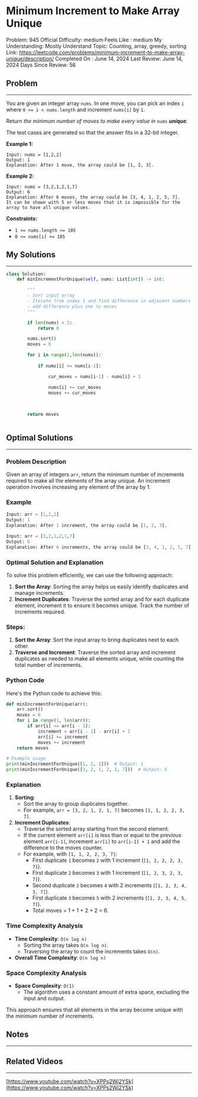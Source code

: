 # Minimum Increment to Make Array Unique

Problem: 945
Official Difficulty: medium
Feels Like : medium
My Understanding: Mostly Understand
Topic: Counting, array, greedy, sorting
Link: https://leetcode.com/problems/minimum-increment-to-make-array-unique/description/
Completed On : June 14, 2024
Last Review: June 14, 2024
Days Since Review: 56

## Problem

---

You are given an integer array `nums`. In one move, you can pick an index `i` where `0 <= i < nums.length` and increment `nums[i]` by `1`.

Return *the minimum number of moves to make every value in* `nums` ***unique***.

The test cases are generated so that the answer fits in a 32-bit integer.

**Example 1:**

```
Input: nums = [1,2,2]
Output: 1
Explanation: After 1 move, the array could be [1, 2, 3].
```

**Example 2:**

```
Input: nums = [3,2,1,2,1,7]
Output: 6
Explanation: After 6 moves, the array could be [3, 4, 1, 2, 5, 7].
It can be shown with 5 or less moves that it is impossible for the array to have all unique values.
```

**Constraints:**

- `1 <= nums.length <= 105`
- `0 <= nums[i] <= 105`

## My Solutions

---

```python
class Solution:
    def minIncrementForUnique(self, nums: List[int]) -> int:

        """
        - Sort input array
        - Iterate from index 1 and find difference in adjacent numbers  
        - add difference plus one to moves 
        """ 

        if len(nums) < 2:
            return 0

        nums.sort()
        moves = 0

        for i in range(1,len(nums)):
            
            if nums[i] <= nums[i-1]:

                cur_moves = nums[i-1] - nums[i] + 1

                nums[i] += cur_moves
                moves += cur_moves
                
                

        return moves
```

```python

```

## Optimal Solutions

---

### Problem Description

Given an array of integers `arr`, return the minimum number of increments required to make all the elements of the array unique. An increment operation involves increasing any element of the array by 1.

### Example

```python
Input: arr = [1,2,2]
Output: 1
Explanation: After 1 increment, the array could be [1, 2, 3].

Input: arr = [3,2,1,2,1,7]
Output: 6
Explanation: After 6 increments, the array could be [3, 4, 1, 2, 5, 7] or any other unique combination.

```

### Optimal Solution and Explanation

To solve this problem efficiently, we can use the following approach:

1. **Sort the Array**: Sorting the array helps us easily identify duplicates and manage increments.
2. **Increment Duplicates**: Traverse the sorted array and for each duplicate element, increment it to ensure it becomes unique. Track the number of increments required.

### Steps:

1. **Sort the Array**: Sort the input array to bring duplicates next to each other.
2. **Traverse and Increment**: Traverse the sorted array and increment duplicates as needed to make all elements unique, while counting the total number of increments.

### Python Code

Here's the Python code to achieve this:

```python
def minIncrementForUnique(arr):
    arr.sort()
    moves = 0
    for i in range(1, len(arr)):
        if arr[i] <= arr[i - 1]:
            increment = arr[i - 1] - arr[i] + 1
            arr[i] += increment
            moves += increment
    return moves

# Example usage
print(minIncrementForUnique([1, 2, 2]))  # Output: 1
print(minIncrementForUnique([3, 2, 1, 2, 1, 7]))  # Output: 6

```

### Explanation

1. **Sorting**:
    - Sort the array to group duplicates together.
    - For example, `arr = [3, 2, 1, 2, 1, 7]` becomes `[1, 1, 2, 2, 3, 7]`.
2. **Increment Duplicates**:
    - Traverse the sorted array starting from the second element.
    - If the current element `arr[i]` is less than or equal to the previous element `arr[i-1]`, increment `arr[i]` to `arr[i-1] + 1` and add the difference to the moves counter.
    - For example, with `[1, 1, 2, 2, 3, 7]`:
        - First duplicate `1` becomes `2` with 1 increment (`[1, 2, 2, 2, 3, 7]`).
        - First duplicate `2` becomes `3` with 1 increment (`[1, 2, 3, 2, 3, 7]`).
        - Second duplicate `2` becomes `4` with 2 increments (`[1, 2, 3, 4, 3, 7]`).
        - First duplicate `3` becomes `5` with 2 increments (`[1, 2, 3, 4, 5, 7]`).
        - Total moves = 1 + 1 + 2 + 2 = 6.

### Time Complexity Analysis

- **Time Complexity**: `O(n log n)`
    - Sorting the array takes `O(n log n)`.
    - Traversing the array to count the increments takes `O(n)`.
- **Overall Time Complexity**: `O(n log n)`

### Space Complexity Analysis

- **Space Complexity**: `O(1)`
    - The algorithm uses a constant amount of extra space, excluding the input and output.

This approach ensures that all elements in the array become unique with the minimum number of increments.

## Notes

---

 

## Related Videos

---

[https://www.youtube.com/watch?v=XPPs2Wj2YSk](https://www.youtube.com/watch?v=XPPs2Wj2YSk)